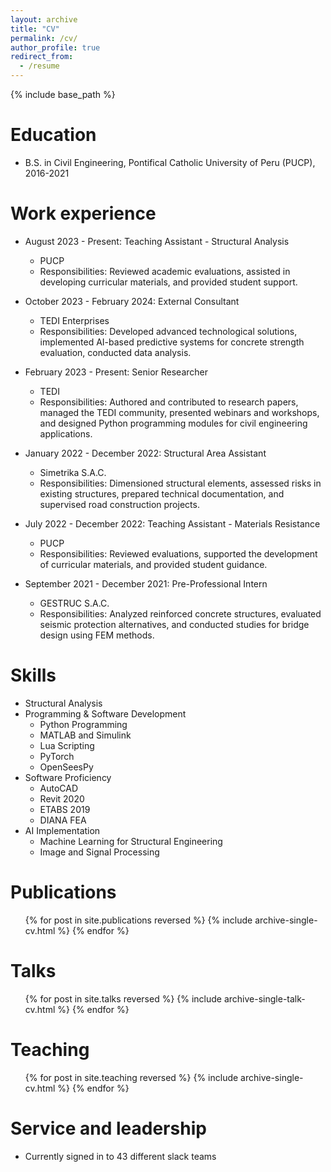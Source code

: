 ```yaml
---
layout: archive
title: "CV"
permalink: /cv/
author_profile: true
redirect_from:
  - /resume
---
```


{% include base_path %}

Education
======
* B.S. in Civil Engineering, Pontifical Catholic University of Peru (PUCP), 2016-2021

Work experience
======
* August 2023 - Present: Teaching Assistant - Structural Analysis
  * PUCP
  * Responsibilities: Reviewed academic evaluations, assisted in developing curricular materials, and provided student support.

* October 2023 - February 2024: External Consultant
  * TEDI Enterprises
  * Responsibilities: Developed advanced technological solutions, implemented AI-based predictive systems for concrete strength evaluation, conducted data analysis.

* February 2023 - Present: Senior Researcher
  * TEDI
  * Responsibilities: Authored and contributed to research papers, managed the TEDI community, presented webinars and workshops, and designed Python programming modules for civil engineering applications.

* January 2022 - December 2022: Structural Area Assistant
  * Simetrika S.A.C.
  * Responsibilities: Dimensioned structural elements, assessed risks in existing structures, prepared technical documentation, and supervised road construction projects.

* July 2022 - December 2022: Teaching Assistant - Materials Resistance
  * PUCP
  * Responsibilities: Reviewed evaluations, supported the development of curricular materials, and provided student guidance.

* September 2021 - December 2021: Pre-Professional Intern
  * GESTRUC S.A.C.
  * Responsibilities: Analyzed reinforced concrete structures, evaluated seismic protection alternatives, and conducted studies for bridge design using FEM methods.

Skills
======
* Structural Analysis
* Programming & Software Development
  * Python Programming
  * MATLAB and Simulink
  * Lua Scripting
  * PyTorch
  * OpenSeesPy
* Software Proficiency
  * AutoCAD
  * Revit 2020
  * ETABS 2019
  * DIANA FEA
* AI Implementation
  * Machine Learning for Structural Engineering
  * Image and Signal Processing

Publications
======
  <ul>{% for post in site.publications reversed %}
    {% include archive-single-cv.html %}
  {% endfor %}</ul>
  
Talks
======
  <ul>{% for post in site.talks reversed %}
    {% include archive-single-talk-cv.html  %}
  {% endfor %}</ul>
  
Teaching
======
  <ul>{% for post in site.teaching reversed %}
    {% include archive-single-cv.html %}
  {% endfor %}</ul>
  
Service and leadership
======
* Currently signed in to 43 different slack teams
